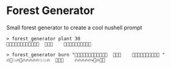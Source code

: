# Forest Generator

Small forest generator to create a cool nushell prompt

```
> forest_generator plant 30
🌲🌲🍄🌳🌲🌲🌲🌳🌲🌲🌲🌲  🌲🌲🌲    🌳🌲🌲🌲🌲🐸🌲🌲🌳🌲  
```  
```
> forest_generator burn "🌲🌲🍄🌳🌲🌲🌲🌳🌲🌲🌲🌲  🌲🌲🌲    🌳🌲🌲🌲🌲🐸🌲🌲🌳🌲 "
🔥🌲💥🔥🌲🔥🔥🔥🔥🔥💥💥🔥  🌲🔥🔥    🔥🔥🔥🔥🔥💀🌲🔥🌳🌲
```  
